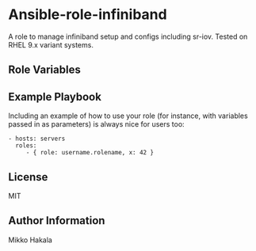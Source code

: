 Ansible-role-infiniband
=======================

A role to manage infiniband setup and configs including sr-iov. Tested on RHEL 9.x variant systems.

Role Variables
--------------




Example Playbook
----------------

Including an example of how to use your role (for instance, with variables passed in as parameters) is always nice for users too:

    - hosts: servers
      roles:
         - { role: username.rolename, x: 42 }

License
-------

MIT

Author Information
------------------

Mikko Hakala
